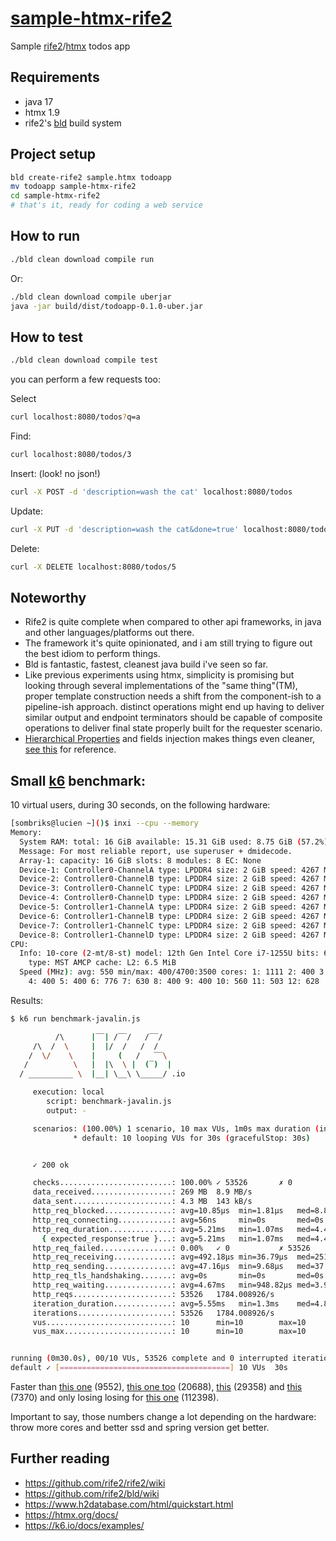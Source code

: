 # [sample-htmx-rife2][repo]

Sample [rife2][rife2]/[htmx][htmx] todos app

## Requirements

- java 17
- htmx 1.9
- rife2's [bld][bld] build system

## Project setup

```bash
bld create-rife2 sample.htmx todoapp
mv todoapp sample-htmx-rife2
cd sample-htmx-rife2
# that's it, ready for coding a web service
```

## How to run

```bash
./bld clean download compile run
```

Or:

```bash
./bld clean download compile uberjar
java -jar build/dist/todoapp-0.1.0-uber.jar
```

## How to test

```bash
./bld clean download compile test
```

you can perform a few requests too:

Select

```bash
curl localhost:8080/todos?q=a
```

Find:

```bash
curl localhost:8080/todos/3
```

Insert: (look! no json!)

```bash
curl -X POST -d 'description=wash the cat' localhost:8080/todos
```

Update:

```bash
curl -X PUT -d 'description=wash the cat&done=true' localhost:8080/todos/4
```

Delete:

```bash
curl -X DELETE localhost:8080/todos/5
```

## Noteworthy

- Rife2 is quite complete when compared to other api frameworks, in java and
  other languages/platforms out there.
- The framework it's quite opinionated, and i am still trying to figure out the 
  best idiom to perform things.
- Bld is fantastic, fastest, cleanest java build i've seen so far.
- Like previous experiments using htmx, simplicity is promising but looking
  through several implementations of the "same thing"(TM), proper template
  construction needs a shift from the component-ish to a pipeline-ish approach.
  distinct operations might end up having to deliver similar output and endpoint
  terminators should be capable of composite operations to deliver final state
  properly built for the requester scenario.
- [Hierarchical Properties][hierarchical-properties] and fields injection makes
  things even cleaner, [see this][update-element] for reference.

## Small [k6][benchmark] benchmark:

10 virtual users, during 30 seconds, on the following hardware:

```bash
[sombriks@lucien ~]()$ inxi --cpu --memory
Memory:
  System RAM: total: 16 GiB available: 15.31 GiB used: 8.75 GiB (57.2%)
  Message: For most reliable report, use superuser + dmidecode.
  Array-1: capacity: 16 GiB slots: 8 modules: 8 EC: None
  Device-1: Controller0-ChannelA type: LPDDR4 size: 2 GiB speed: 4267 MT/s
  Device-2: Controller0-ChannelB type: LPDDR4 size: 2 GiB speed: 4267 MT/s
  Device-3: Controller0-ChannelC type: LPDDR4 size: 2 GiB speed: 4267 MT/s
  Device-4: Controller0-ChannelD type: LPDDR4 size: 2 GiB speed: 4267 MT/s
  Device-5: Controller1-ChannelA type: LPDDR4 size: 2 GiB speed: 4267 MT/s
  Device-6: Controller1-ChannelB type: LPDDR4 size: 2 GiB speed: 4267 MT/s
  Device-7: Controller1-ChannelC type: LPDDR4 size: 2 GiB speed: 4267 MT/s
  Device-8: Controller1-ChannelD type: LPDDR4 size: 2 GiB speed: 4267 MT/s
CPU:
  Info: 10-core (2-mt/8-st) model: 12th Gen Intel Core i7-1255U bits: 64
    type: MST AMCP cache: L2: 6.5 MiB
  Speed (MHz): avg: 550 min/max: 400/4700:3500 cores: 1: 1111 2: 400 3: 400
    4: 400 5: 400 6: 776 7: 630 8: 400 9: 400 10: 560 11: 503 12: 628
```

Results:

```bash
$ k6 run benchmark-javalin.js 

          /\      |‾‾| /‾‾/   /‾‾/   
     /\  /  \     |  |/  /   /  /    
    /  \/    \    |     (   /   ‾‾\  
   /          \   |  |\  \ |  (‾)  | 
  / __________ \  |__| \__\ \_____/ .io

     execution: local
        script: benchmark-javalin.js
        output: -

     scenarios: (100.00%) 1 scenario, 10 max VUs, 1m0s max duration (incl. graceful stop):
              * default: 10 looping VUs for 30s (gracefulStop: 30s)


     ✓ 200 ok

     checks.........................: 100.00% ✓ 53526       ✗ 0    
     data_received..................: 269 MB  8.9 MB/s
     data_sent......................: 4.3 MB  143 kB/s
     http_req_blocked...............: avg=10.85µs  min=1.81µs   med=8.87µs   max=5.82ms   p(90)=13.95µs p(95)=17.15µs
     http_req_connecting............: avg=56ns     min=0s       med=0s       max=579.88µs p(90)=0s      p(95)=0s     
     http_req_duration..............: avg=5.21ms   min=1.07ms   med=4.47ms   max=330.57ms p(90)=8.36ms  p(95)=10.36ms
       { expected_response:true }...: avg=5.21ms   min=1.07ms   med=4.47ms   max=330.57ms p(90)=8.36ms  p(95)=10.36ms
     http_req_failed................: 0.00%   ✓ 0           ✗ 53526
     http_req_receiving.............: avg=492.18µs min=36.79µs  med=251.22µs max=20.09ms  p(90)=1.08ms  p(95)=1.58ms 
     http_req_sending...............: avg=47.16µs  min=9.68µs   med=37.82µs  max=15.81ms  p(90)=65.01µs p(95)=82.28µs
     http_req_tls_handshaking.......: avg=0s       min=0s       med=0s       max=0s       p(90)=0s      p(95)=0s     
     http_req_waiting...............: avg=4.67ms   min=948.82µs med=3.97ms   max=312.58ms p(90)=7.59ms  p(95)=9.38ms 
     http_reqs......................: 53526   1784.008926/s
     iteration_duration.............: avg=5.55ms   min=1.3ms    med=4.81ms   max=331.44ms p(90)=8.76ms  p(95)=10.78ms
     iterations.....................: 53526   1784.008926/s
     vus............................: 10      min=10        max=10 
     vus_max........................: 10      min=10        max=10 


running (0m30.0s), 00/10 VUs, 53526 complete and 0 interrupted iterations
default ✓ [======================================] 10 VUs  30s
```

Faster than [this one][spring] (9552), [this one too][javalin] (20688),
[this][chi] (29358) and [this][koa] (7370) and only losing losing for
[this one][fiber] (112398).

Important to say, those numbers change a lot depending on the hardware: throw
more cores and better ssd and spring version get better.

## Further reading

- https://github.com/rife2/rife2/wiki
- https://github.com/rife2/bld/wiki
- https://www.h2database.com/html/quickstart.html
- https://htmx.org/docs/
- https://k6.io/docs/examples/

[repo]: https://github.com/sombriks/sample-htmx-rife2
[rife2]: https://rife2.com/
[htmx]: https://htmx.org/
[bld]: https://rife2.com/bld
[hierarchical-properties]: https://github.com/rife2/rife2/wiki/Hierarchical-Properties#property-field-injection
[update-element]: src/main/java/sample/htmx/elements/UpdateTodoElement.java
[benchmark]: https://github.com/sombriks/node-vs-kotlin-k6-benchmark
[javalin]: https://github.com/sombriks/sample-htmx-javalin
[spring]: https://github.com/sombriks/sample-htmx-spring
[fiber]: https://github.com/sombriks/my-golang-handbook/tree/main/exercises/0015-rest-htmx
[chi]: https://github.com/sombriks/sample-htmx-chi
[koa]: https://github.com/sombriks/sample-htmx-koa
